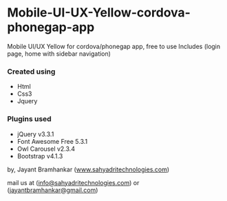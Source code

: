 # Mobile-UI-UX-Yellow-cordova-phonegap-app
Mobile UI/UX Yellow for  cordova/phonegap app, free to use
Includes (login page, home with sidebar navigation)
### Created using
- Html
- Css3
- Jquery


### Plugins used 
- jQuery v3.3.1
- Font Awesome Free 5.3.1
- Owl Carousel v2.3.4
- Bootstrap v4.1.3 

by, Jayant Bramhankar (www.sahyadritechnologies.com)


mail us at (info@sahyadritechnologies.com) or (jayantbramhankar@gmail.com)
